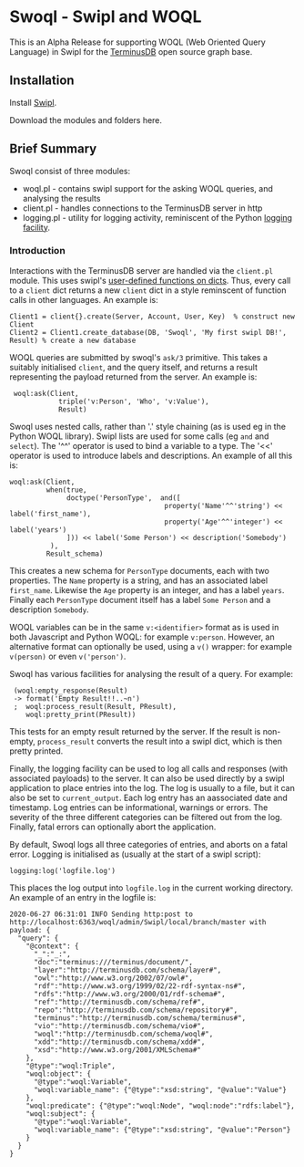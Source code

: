 # Swoql - Swipl and WOQL
This is an Alpha Release for supporting WOQL (Web Oriented Query Language) in Swipl for the [TerminusDB](https://terminusdb.com/) open source graph base.

## Installation
Install [Swipl](https://www.swi-prolog.org/download/stable).

Download the modules and folders here.

## Brief Summary
Swoql consist of three modules:
* woql.pl - contains swipl support for the asking WOQL queries,  and analysing the results
* client.pl - handles connections to the TerminusDB server in http
* logging.pl - utility for logging activity, reminiscent of the Python [logging facility](https://docs.python.org/3/library/logging.html).

### Introduction
Interactions with the TerminusDB server are handled via the `client.pl` module.  This uses swipl's [user-defined functions on dicts](https://www.swi-prolog.org/pldoc/man?section=ext-dict-user-functions). Thus,  every call to a `client` dict returns a new `client` dict in a style reminscent of function calls in other languages.  An example is:
```
Client1 = client{}.create(Server, Account, User, Key)  % construct new Client
Client2 = Client1.create_database(DB, 'Swoql', 'My first swipl DB!', Result) % create a new database
```

WOQL queries are submitted by swoql's `ask/3` primitive.  This takes a suitably initialised `client`,  and the query itself,  and returns a result representing the payload returned from the server.   An example is:
```
 woql:ask(Client,
            triple('v:Person', 'Who', 'v:Value'),
            Result)
```

Swoql uses nested calls,  rather than '.' style chaining (as is used eg in the Python WOQL library). Swipl lists are used for some calls (eg `and` and `select`).  The '^^' operator is used to bind a variable to a type.  The '<<' operator is used to introduce labels and descriptions.  An example of all this is:
```
woql:ask(Client,
         when(true,
              doctype('PersonType',  and([
                                      property('Name'^^'string') << label('first_name'),
                                      property('Age'^^'integer') << label('years')
              ])) << label('Some Person') << description('Somebody')
          ),
         Result_schema)
```
This creates a new schema for `PersonType` documents,  each with two properties.  The `Name` property is a string,  and has an associated label `first_name`.  Likewise the `Age` property is an integer,  and has a label `years`.  Finally each `PersonType` document itself has a label `Some Person` and a description `Somebody`.

WOQL variables can be in the same `v:<identifier>` format as is used in both Javascript and Python WOQL:  for example `v:person`.  However,  an alternative format can optionally be used, using a `v()` wrapper:  for example `v(person)` or even `v('person')`.

Swoql has various facilities for analysing the result of a query.  For example:
```
 (woql:empty_response(Result)
 -> format('Empty Result!!..~n')
 ;  woql:process_result(Result, PResult),
    woql:pretty_print(PResult))
```
This tests for an empty result returned by the server.  If the result is non-empty,  `process_result` converts the result into a swipl dict,  which is then pretty printed.

Finally, the logging facility can be used to log all calls and responses (with associated payloads) to the server.  It can also be used directly by a swipl application to place entries into the log.  The log is usually to a file, but it can also be set to `current_output`.  Each log entry has an aassociated date and timestamp.  Log entries can be informational, warnings or errors.  The severity of the three different categories can be filtered out from the log.  Finally,  fatal errors can optionally abort the application.

By default, Swoql logs all three categories of entries,  and aborts on a fatal error.  Logging is initialised as (usually at the start of a swipl script):
```
logging:log('logfile.log')
```
This places the log output into `logfile.log` in the current working directory.  An example of an entry in the logfile is:
```
2020-06-27 06:31:01 INFO Sending http:post to http://localhost:6363/woql/admin/Swipl/local/branch/master with payload: {
  "query": {
    "@context": {
      "_":"_:",
      "doc":"terminus:///terminus/document/",
      "layer":"http://terminusdb.com/schema/layer#",
      "owl":"http://www.w3.org/2002/07/owl#",
      "rdf":"http://www.w3.org/1999/02/22-rdf-syntax-ns#",
      "rdfs":"http://www.w3.org/2000/01/rdf-schema#",
      "ref":"http://terminusdb.com/schema/ref#",
      "repo":"http://terminusdb.com/schema/repository#",
      "terminus":"http://terminusdb.com/schema/terminus#",
      "vio":"http://terminusdb.com/schema/vio#",
      "woql":"http://terminusdb.com/schema/woql#",
      "xdd":"http://terminusdb.com/schema/xdd#",
      "xsd":"http://www.w3.org/2001/XMLSchema#"
    },
    "@type":"woql:Triple",
    "woql:object": {
      "@type":"woql:Variable",
      "woql:variable_name": {"@type":"xsd:string", "@value":"Value"}
    },
    "woql:predicate": {"@type":"woql:Node", "woql:node":"rdfs:label"},
    "woql:subject": {
      "@type":"woql:Variable",
      "woql:variable_name": {"@type":"xsd:string", "@value":"Person"}
    }
  }
}
```
